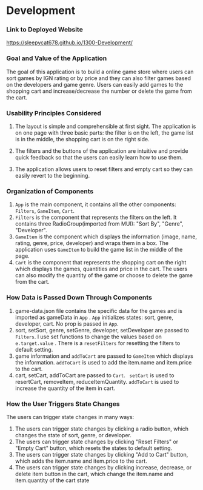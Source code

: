 # Development

### Link to Deployed Website
https://sleepycat678.github.io/1300-Development/

### Goal and Value of the Application

The goal of this application is to build a online game store where users can sort games by IGN rating or by price and they can also filter games based on the developers and game genre. Users can easily add games to the shopping cart and increase/decrease the number or delete the game from the cart.

### Usability Principles Considered

1. The layout is simple and comprehensible at first sight. The application is on one page with three basic parts: the filter is on the left, the game list is in the middle, the shopping cart is on the right side. 

2. The filters and the buttons of the application are intuitive and provide quick feedback so that the users can easily learn how to use them.
3. The application allows users to reset filters and empty cart so they can easily revert to the beginning.

### Organization of Components

1. `App` is the main component, it contains all the other components: `Filters`, `GameItem`, `Cart`.
2. `Filters` is the component that represents the filters on the left. It contains three RadioGroup(imported from MUI): "Sort By", "Genre", "Developer".
3. `GameItem` is the component which displays the information (image, name, rating, genre, price, developer) and wraps them in a box. The application uses `GameItem` to build the game list in the middle of the page.
4. `Cart` is the component that represents the shopping cart on the right which displays the games, quantities and price in the cart. The users can also modify the quantity of the game or choose to delete the game from the cart.

### How Data is Passed Down Through Components

1. game-data.json file contains the specific data for the games and is imported as gameData in `App` .  `App` initializes states: sort, genre, developer, cart. No prop is passed in `App`.
2. sort, setSort, genre, setGenre, developer, setDeveloper are passed to `Filters`. I use set functions to change the values based on `e.target.value` . There is a `resetFilters` for resetting the filters to default setting.
3. game information and `addToCart` are passed to `GameItem` which displays the information. `addToCart` is used to add the item.name and item.price to the cart.
4. cart, setCart, addToCart are passed to `Cart`. ` setCart` is used to resertCart, removeItem, reduceItemQuantity. `addToCart` is used to increase the quantity of the item in cart.

### How the User Triggers State Changes

The users can trigger state changes in many ways:

1. The users can trigger state changes by clicking a radio button, which changes the state of sort, genre, or developer.
2. The users can trigger state changes by clicking "Reset Filters" or "Empty Cart" button, which resets the states to default setting.
3. The users can trigger state changes by clicking "Add to Cart" button, which adds the item.name and item.price to the cart.
4. The users can trigger state changes by clicking increase, decrease, or delete item button in the cart, which change the item.name and item.quantity of the cart state
